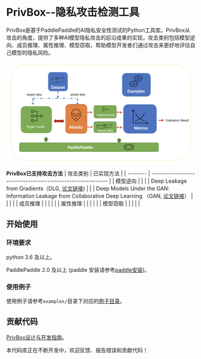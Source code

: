 # PrivBox--隐私攻击检测工具

PrivBox是基于PaddlePaddle的AI隐私安全性测试的Python工具库。PrivBox从攻击的角度，提供了多种AI模型隐私攻击的前沿成果的实现，攻击类别包括模型逆向、成员推理、属性推理、模型窃取，帮助模型开发者们通过攻击来更好地评估自己模型的隐私风险。

<p align="center">
  <img src="docs/images/PrivBox.png?raw=true" width="500" title="PrivBox Framework">
</p>


**PrivBox已支持攻击方法**
| 攻击类别  | 已实现方法                                                      |
| -------- | ------------------------------------------------------------ |
| 模型逆向  |                                                                |
|          | Deep Leakage from Gradients（DLG, [论文链接](https://arxiv.org/pdf/1906.08935.pdf)) |
|          | Deep Models Under the GAN: Information Leakage from Collaborative Deep Learning （GAN, [论文链接](https://arxiv.org/pdf/1702.07464.pdf)） |
|          |                                                              |
| 成员推理  |                                                              |
|          |                                                              |
| 属性推理  |                                                              |
|          |                                                              |
| 模型窃取  |                                                              |
|          |                                                              |


## 开始使用


### 环境要求
python 3.6 及以上。

PaddlePaddle 2.0 及以上 (paddle 安装请参考[paddle安装](https://www.paddlepaddle.org.cn/install/quick))。


### 使用例子

使用例子请参考`examples/`目录下对应的[例子目录](examples/)。


## 贡献代码

[PrivBox设计与开发指南](docs/README_cn.md)。

本代码库正在不断开发中，欢迎反馈、报告错误和贡献代码！